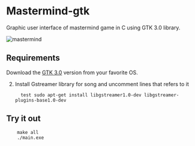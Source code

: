 # Mastermind-gtk

Graphic user interface of mastermind game in C using GTK 3.0 library.


![mastermind](https://github.com/2SSI/Mastermind-gtk/assets/111307883/3cbc8148-d54d-4a3b-84a5-111944183ffd)




## Requirements 

Download the [GTK 3.0](https://www.gtk.org/docs/installations/index) version from your favorite OS.

2. Install Gstreamer library for song and uncomment lines that refers to it

         test sudo apt-get install libgstreamer1.0-dev libgstreamer-plugins-base1.0-dev

## Try it out

        make all
        ./main.exe
